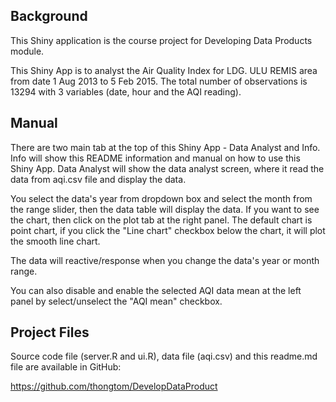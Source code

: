 
Background
----------
This Shiny application is the course project for Developing Data Products module.

This Shiny App is to analyst the Air Quality Index for LDG. ULU REMIS area from date 1 Aug 2013 to 5 Feb 2015. The total number of observations is 13294 with 3 variables (date, hour and the AQI reading).

Manual
------
There are two main tab at the top of this Shiny App - Data Analyst and Info. Info will show this README information and manual on how to use this Shiny App. Data Analyst will show the data analyst screen, where it read the data from aqi.csv file and display the data.

You select the data's year from dropdown box and select the month from the range slider, then the data table will display the data. If you want to see the chart, then click on the plot tab at the right panel. The default chart is point chart, if you click the "Line chart" checkbox below the chart, it will plot the smooth line chart.

The data will reactive/response when you change the data's year or month range. 

You can also disable and enable the selected AQI data mean at the left panel by select/unselect the "AQI mean" checkbox.

Project Files
-------------
Source code file (server.R and ui.R), data file (aqi.csv) and this readme.md file are available in GitHub:

https://github.com/thongtom/DevelopDataProduct

